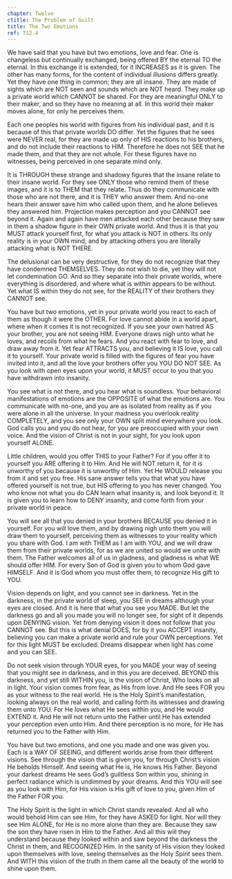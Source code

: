```yaml
---
chapter: Twelve
ctitle: The Problem of Guilt
title: The Two Emotions
ref: T12.4
---
```


We have said that you have but two emotions, love and fear. One is
changeless but continually exchanged, being offered BY the eternal TO
the eternal. In this exchange it is extended, for it INCREASES as it is
given. The other has many forms, for the content of individual illusions
differs greatly. Yet they have one thing in common; they are all insane.
They are made of sights which are NOT seen and sounds which are NOT
heard. They make up a private world which CANNOT be shared. For they are
meaningful ONLY to their maker, and so they have no meaning at all. In
this world their maker moves alone, for only he perceives them.

Each one peoples his world with figures from his individual past, and it
is because of this that private worlds DO differ. Yet the figures that
he sees were NEVER real, for they are made up only of HIS reactions to
his brothers, and do not include their reactions to HIM. Therefore he
does not SEE that he made them, and that they
are not whole. For these figures have no witnesses, being perceived in
one separate mind only.

It is THROUGH these strange and shadowy figures that the insane relate
to their insane world. For they see ONLY those who remind them of these
images, and it is to THEM that they relate. Thus do they communicate
with those who are not there, and it is THEY who answer them. And no-one
hears their answer save him who called upon them, and he alone believes
they answered him. Projection makes perception and you CANNOT see beyond
it. Again and again have men attacked each other because they saw in
them a shadow figure in their OWN private world. And thus it is that you
MUST attack yourself first, for what you attack is NOT in others. Its
only reality is in your OWN mind, and by attacking others you are
literally attacking what is NOT THERE.

The delusional can be very destructive, for they do not recognize that
they have condemned THEMSELVES. They do not wish to die, yet they will
not let condemnation GO. And so they separate into their private worlds,
where everything is disordered, and where what is within appears to be
without. Yet what IS within they do not see, for the REALITY of their
brothers they CANNOT see.

You have but two emotions, yet in your private world you react to each
of them as though it were the OTHER. For love cannot abide in a world
apart, where when it comes it is not recognized. If you see your own
hatred AS your brother, you are not seeing HIM. Everyone draws nigh unto
what he loves, and recoils from what he fears. And you react with fear
to love, and draw away from it. Yet fear ATTRACTS you, and believing it
IS love, you call it to yourself. Your private world is filled with the
figures of fear you have invited into it, and all the love your brothers
offer you YOU DO NOT SEE. As you look with open eyes upon your world, it
MUST occur to you that you have withdrawn into insanity.

You see what is not there, and you hear what is soundless. Your
behavioral manifestations of emotions are the OPPOSITE of what the
emotions are. You communicate with no-one, and you are as isolated from
reality as if you were alone in all the universe. In your madness you
overlook reality COMPLETELY, and you see only your OWN split mind
everywhere you look. God calls you and you do not
hear, for you are preoccupied with your own voice. And the vision of
Christ is not in your sight, for you look upon yourself ALONE.

Little children, would you offer THIS to your Father? For if you offer
it to yourself you ARE offering it to Him. And He will NOT return it,
for it is unworthy of you because it is unworthy of Him. Yet He WOULD
release you from it and set you free. His sane answer tells you that
what you have offered yourself is not true, but HIS offering to you has
never changed. You who know not what you do CAN learn what insanity is,
and look beyond it. It is given you to learn how to DENY insanity, and
come forth from your private world in peace.

You will see all that you denied in your brothers BECAUSE you denied it
in yourself. For you will love them, and by drawing nigh unto them you
will draw them to yourself, perceiving them as witnesses to your reality
which you share with God. I am with THEM as I am with YOU, and we will
draw them from their private worlds, for as we are united so would we
unite with them. The Father welcomes all of us in gladness, and gladness
is what WE should offer HIM. For every Son of God is given you to whom
God gave HIMSELF. And it is God whom you must offer them, to recognize
His gift to YOU.

Vision depends on light, and you cannot see in darkness. Yet in the
darkness, in the private world of sleep, you SEE in dreams although your
eyes are closed. And it is here that what you see you MADE. But let the
darkness go and all you made you will no longer see, for sight of it
depends upon DENYING vision. Yet from denying vision it does not follow
that you CANNOT see. But this is what denial DOES, for by it you ACCEPT
insanity, believing you can make a private world and rule your OWN
perceptions. Yet for this light MUST be excluded. Dreams disappear when
light has come and you can SEE.

Do not seek vision through YOUR eyes, for you MADE your way of seeing
that you might see in darkness, and in this you are deceived. BEYOND
this darkness, and yet still WITHIN you, is the vision of Christ, Who
looks on all in light. Your vision comes from fear, as His from love.
And He sees FOR you as your witness to the real world. He is the Holy
Spirit’s manifestation, looking always on
the real world, and calling forth its witnesses and drawing them unto
YOU. For He loves what He sees within you, and He would EXTEND it. And
He will not return unto the Father until He has extended your perception
even unto Him. And there perception is no more, for He has returned you
to the Father with Him.

You have but two emotions, and one you made and one was given you. Each
is a WAY OF SEEING, and different worlds arise from their different
visions. See through the vision that is given you, for through Christ’s
vision He beholds Himself. And seeing what He is, He knows His Father.
Beyond your darkest dreams He sees God’s guiltless Son within you,
shining in perfect radiance which is undimmed by your dreams. And this
YOU will see as you look with Him, for His vision is His gift of love to
you, given Him of the Father FOR you.

The Holy Spirit is the light in which Christ stands revealed. And all
who would behold Him can see Him, for they have ASKED for light. Nor
will they see Him ALONE, for He is no more alone than they are. Because
they saw the son they have risen in Him to the Father. And all this will
they understand because they looked within and saw beyond the darkness
the Christ in them, and RECOGNIZED Him. In the sanity of His vision they
looked upon themselves with love, seeing themselves as the Holy Spirit
sees them. And WITH this vision of the truth in them came all the beauty
of the world to shine upon them.

